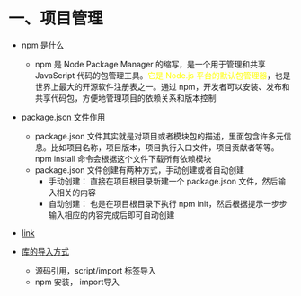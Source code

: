 # 一、项目管理

- npm 是什么
  - npm 是 Node Package Manager 的缩写，是一个用于管理和共享 JavaScript 代码的包管理工具。<font color=yellow>它是 Node.js 平台的默认包管理器</font>，也是世界上最大的开源软件注册表之一。通过 npm，开发者可以安装、发布和共享代码包，方便地管理项目的依赖关系和版本控制
- [package.json 文件作用](https://blog.csdn.net/song_6666/article/details/123739622?ops_request_misc=%257B%2522request%255Fid%2522%253A%2522169436154216800182751940%2522%252C%2522scm%2522%253A%252220140713.130102334..%2522%257D&request_id=169436154216800182751940&biz_id=0&utm_medium=distribute.pc_search_result.none-task-blog-2~all~sobaiduend~default-1-123739622-null-null.142^v93^chatgptT3_1&utm_term=package.json%20%E6%98%AF%E4%BB%80%E4%B9%88&spm=1018.2226.3001.4187)
  - package.json 文件其实就是对项目或者模块包的描述，里面包含许多元信息。比如项目名称，项目版本，项目执行入口文件，项目贡献者等等。npm install 命令会根据这个文件下载所有依赖模块
  - package.json 文件创建有两种方式，手动创建或者自动创建
    - 手动创建： 直接在项目根目录新建一个 package.json 文件，然后输入相关的内容
    - 自动创建： 也是在项目根目录下执行 npm init，然后根据提示一步步输入相应的内容完成后即可自动创建

- [link](https://cloud.tencent.com/developer/article/2218912)
- [库的导入方式](https://m.php.cn/faq/523134.html)
  - 源码引用，script/import 标签导入
  - npm 安装， import导入
